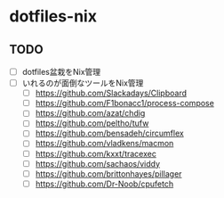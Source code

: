 # dotfiles-nix

## TODO

- [ ] dotfiles盆栽をNix管理
- [ ] いれるのが面倒なツールをNix管理
    - [ ] https://github.com/Slackadays/Clipboard
    - [ ] https://github.com/F1bonacc1/process-compose
    - [ ] https://github.com/azat/chdig
    - [ ] https://github.com/peltho/tufw
    - [ ] https://github.com/bensadeh/circumflex
    - [ ] https://github.com/vladkens/macmon
    - [ ] https://github.com/kxxt/tracexec
    - [ ] https://github.com/sachaos/viddy
    - [ ] https://github.com/brittonhayes/pillager
    - [ ] https://github.com/Dr-Noob/cpufetch

